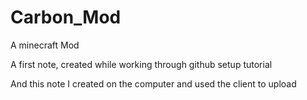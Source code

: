 # Carbon_Mod
A minecraft Mod 

A first note, created while working through github setup tutorial 

And this note I created on the computer and used the client to upload
